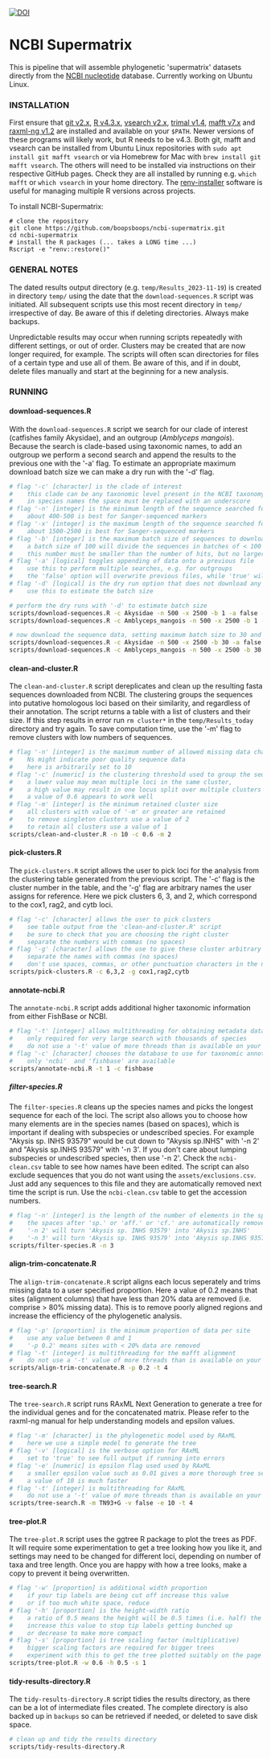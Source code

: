 [![DOI](https://zenodo.org/badge/689690400.svg)](https://zenodo.org/doi/10.5281/zenodo.10157383)

# NCBI Supermatrix

This is pipeline that will assemble phylogenetic 'supermatrix' datasets directly from the [NCBI nucleotide](https://www.ncbi.nlm.nih.gov/nucleotide) database. Currently working on Ubuntu Linux.


### INSTALLATION

First ensure that [git v2.x](https://git-scm.com/downloads), [R v4.3.x](https://cloud.r-project.org/), [vsearch v2.x](https://github.com/torognes/vsearch), [trimal v1.4](https://github.com/inab/trimal), [mafft v7.x](https://mafft.cbrc.jp/alignment/software/) and [raxml-ng v1.2](https://github.com/amkozlov/raxml-ng) are installed and available on your `$PATH`. Newer versions of these programs will likely work, but R needs to be v4.3. Both git, mafft and vsearch can be installed from Ubuntu Linux repositories with `sudo apt install git mafft vsearch` or via Homebrew for Mac with `brew install git mafft vsearch`. The others will need to be installed via instructions on their respective GitHub pages. Check they are all installed by running e.g. `which mafft` or `which vsearch` in your home directory. The [renv-installer](https://github.com/jcrodriguez1989/renv-installer) software is useful for managing multiple R versions across projects.

To install NCBI-Supermatrix:

```
# clone the repository 
git clone https://github.com/boopsboops/ncbi-supermatrix.git
cd ncbi-supermatrix
# install the R packages (... takes a LONG time ...)
Rscript -e "renv::restore()"
```


### GENERAL NOTES

The dated results output directory (e.g. `temp/Results_2023-11-19`) is created in directory `temp/` using the date that the `download-sequences.R` script was initiated. All subsequent scripts use this most recent directory in `temp/` irrespective of day. Be aware of this if deleting directories. Always make backups.

Unpredictable results may occur when running scripts repeatedly with different settings, or out of order. Clusters may be created that are now longer required, for example. The scripts will often scan directories for files of a certain type and use all of them. Be aware of this, and if in doubt, delete files manually and start at the beginning for a new analysis.


### RUNNING

#### download-sequences.R

With the `download-sequences.R` script we search for our clade of interest (catfishes family Akysidae), and an outgroup (_Amblyceps mangois_). Because the search is clade-based using taxonomic names, to add an outgroup we perform a second search and append the results to the previous one with the '-a' flag. To estimate an appropriate maximum download batch size we can make a dry run with the '-d' flag.

```bash
# flag '-c' [character] is the clade of interest
#    this clade can be any taxonomic level present in the NCBI taxonomy database (https://www.ncbi.nlm.nih.gov/taxonomy)
#    in species names the space must be replaced with an underscore
# flag '-n' [integer] is the minimum length of the sequence searched for (bp)
#    about 400-500 is best for Sanger-sequenced markers
# flag '-x' [integer] is the maximum length of the sequence searched for (bp)
#    about 1500-2500 is best for Sanger-sequenced markers
# flag '-b' [integer] is the maximum batch size of sequences to download from NCBI Entrez
#    a batch size of 100 will divide the sequences in batches of < 100 
#    this number must be smaller than the number of hits, but no larger than 9999
# flag '-a' [logical] toggles appending of data onto a previous file
#    use this to perform multiple searches, e.g. for outgroups
#    the 'false' option will overwrite previous files, while 'true' will add data
# flag '-d' [logical] is the dry run option that does not download any sequence data
#    use this to estimate the batch size

# perform the dry runs with '-d' to estimate batch size
scripts/download-sequences.R -c Akysidae -n 500 -x 2500 -b 1 -a false -d true
scripts/download-sequences.R -c Amblyceps_mangois -n 500 -x 2500 -b 1 -a false -d true

# now download the sequence data, setting maximum batch size to 30 and appending our outgroup Amblyceps mangois 
scripts/download-sequences.R -c Akysidae -n 500 -x 2500 -b 30 -a false -d false
scripts/download-sequences.R -c Amblyceps_mangois -n 500 -x 2500 -b 30 -a true -d false
```


#### clean-and-cluster.R

The `clean-and-cluster.R` script dereplicates and clean up the resulting fasta sequences downloaded from NCBI. The clustering groups the sequences into putative homologous loci based on their similarity, and regardless of their annotation. The script returns a table with a list of clusters and their size. If this step results in error run `rm cluster*` in the `temp/Results_today` directory and try again. To save computation time, use the '-m' flag to remove clusters with low numbers of sequences.

```bash
# flag '-n' [integer] is the maximum number of allowed missing data characters (Ns) in the sequence
#    Ns might indicate poor quality sequence data
#    here is arbitrarily set to 10
# flag '-c' [numeric] is the clustering threshold used to group the sequences into homologs
#    a lower value may mean multiple loci in the same cluster, 
#    a high value may result in one locus split over multiple clusters
#    a value of 0.6 appears to work well
# flag '-m' [integer] is the minimum retained cluster size
#    all clusters with value of '-m' or greater are retained
#    to remove singleton clusters use a value of 2
#    to retain all clusters use a value of 1
scripts/clean-and-cluster.R -n 10 -c 0.6 -m 2
```


#### pick-clusters.R

The `pick-clusters.R` script allows the user to pick loci for the analysis from the clustering table generated from the previous script. The '-c' flag is the cluster number in the table, and the '-g' flag are arbitrary names the user assigns for reference. Here we pick clusters 6, 3, and 2, which correspond to the cox1, rag2, and cytb loci.

```bash
# flag '-c' [character] allows the user to pick clusters
#    see table output from the 'clean-and-cluster.R' script
#    be sure to check that you are choosing the right cluster
#    separate the numbers with commas (no spaces)
# flag '-g' [character] allows the use to give these cluster arbitrary names for reference
#    separate the names with commas (no spaces)
#    don't use spaces, commas, or other punctuation characters in the names
scripts/pick-clusters.R -c 6,3,2 -g cox1,rag2,cytb
```


#### annotate-ncbi.R

The `annotate-ncbi.R` script adds additional higher taxonomic information from either FishBase or NCBI.

```bash
# flag '-t' [integer] allows multithreading for obtaining metadata data from NCBI and FishBase
#    only required for very large search with thousands of species
#    do not use a '-t' value of more threads than is available on your machine
# flag '-c' [character] chooses the database to use for taxonomic annotation
#    only 'ncbi'  and 'fishbase' are available
scripts/annotate-ncbi.R -t 1 -c fishbase
```


##### filter-species.R

The `filter-species.R` cleans up the species names and picks the longest sequence for each of the loci. The script also allows you to choose how many elements are in the species names (based on spaces), which is important if dealing with subspecies or undescribed species. For example "Akysis sp. INHS 93579" would be cut down to "Akysis sp.INHS" with '-n 2' and "Akysis sp.INHS 93579" with '-n 3'. If you don't care about lumping subspecies or undescribed species, then use '-n 2'. Check the `ncbi-clean.csv` table to see how names have been edited. The script can also exclude sequences that you do not want using the `assets/exclusions.csv`. Just add any sequences to this file and they are automatically removed next time the script is run. Use the `ncbi-clean.csv` table to get the accession numbers. 

```bash
# flag '-n' [integer] is the length of the number of elements in the species name (delimited by spaces)
#    the spaces after 'sp.' or 'aff.' or 'cf.' are automatically removed
#    '-n 2' will turn 'Akysis sp. INHS 93579' into 'Akysis sp.INHS'
#    '-n 3' will turn 'Akysis sp. INHS 93579' into 'Akysis sp.INHS 93579'
scripts/filter-species.R -n 3
```


#### align-trim-concatenate.R
The `align-trim-concatenate.R` script aligns each locus seperately and trims missing data to a user specified proportion. Here a value of 0.2 means that sites (alignment columns) that have less than 20% data are removed (i.e. comprise > 80% missing data). This is to remove poorly aligned regions and increase the efficiency of the phylogenetic analysis.

```bash
# flag '-p' [proportion] is the minimum proportion of data per site
#    use any value between 0 and 1
#    '-p 0.2' means sites with < 20% data are removed
# flag '-t' [integer] is multithreading for the mafft alignment
#    do not use a '-t' value of more threads than is available on your machine
scripts/align-trim-concatenate.R -p 0.2 -t 4
```


#### tree-search.R

The `tree-search.R` script runs RAxML Next Generation to generate a tree for the individual genes and for the concatenated matrix. Please refer to the raxml-ng manual for help understanding models and epsilon values.

```bash
# flag '-m' [character] is the phylogenetic model used by RAxML
#    here we use a simple model to generate the tree
# flag '-v' [logical] is the verbose option for RAxML
#    set to 'true' to see full output if running into errors
# flag '-e' [numeric] is epsilon flag used used by RAxML
#    a smaller epsilon value such as 0.01 gives a more thorough tree search
#    a value of 10 is much faster 
# flag '-t' [integer] is multithreading for RAxML
#    do not use a '-t' value of more threads than is available on your machine
scripts/tree-search.R -m TN93+G -v false -e 10 -t 4
```


#### tree-plot.R

The `tree-plot.R` script uses the ggtree R package to plot the trees as PDF. It will require some experimentation to get a tree looking how you like it, and settings may need to be changed for different loci, depending on number of taxa and tree length. Once you are happy with how a tree looks, make a copy to prevent it being overwritten.

```bash
# flag '-w' [proportion] is additional width proportion
#    if your tip labels are being cut off increase this value
#    or if too much white space, reduce
# flag '-h' [proportion] is the height-width ratio
#    a ratio of 0.5 means the height will be 0.5 times (i.e. half) the width
#    increase this value to stop tip labels getting bunched up
#    or decrease to make more compact
# flag '-s' [proportion] is tree scaling factor (multiplicative)
#    bigger scaling factors are required for bigger trees
#    experiment with this to get the tree plotted suitably on the page
scripts/tree-plot.R -w 0.6 -h 0.5 -s 1
```


#### tidy-results-directory.R

The `tidy-results-directory.R` script tidies the results directory, as there can be a lot of intermediate files created. The complete directory is also backed up in `backups` so can be retrieved if needed, or deleted to save disk space.

```bash
# clean up and tidy the results directory
scripts/tidy-results-directory.R
```
